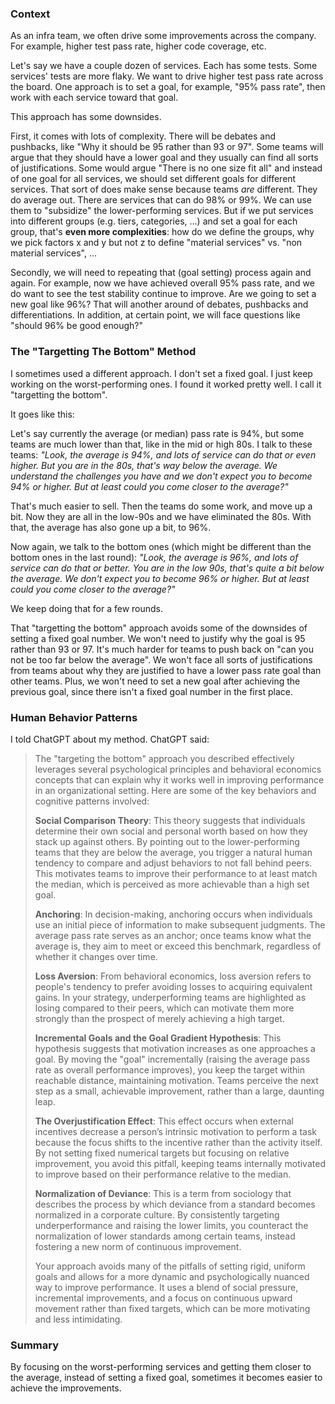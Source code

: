 ### Context

As an infra team, we often drive some improvements across the company. For example, higher test pass rate, higher code coverage, etc. 

Let's say we have a couple dozen of services. Each has some tests. Some services' tests are more flaky. We want to drive higher test pass rate across the board. One approach is to set a goal, for example, "95% pass rate", then work with each service toward that goal. 

This approach has some downsides. 

First, it comes with lots of complexity. There will be debates and pushbacks, like "Why it should be 95 rather than 93 or 97". Some teams will argue that they should have a lower goal and they usually can find all sorts of justifications. Some would argue "There is no one size fit all" and instead of one goal for all services, we should set different goals for different services. That sort of does make sense because teams _are_ different. They do average out. There are services that can do 98% or 99%. We can use them to "subsidize" the lower-performing services. But if we put services into different groups (e.g. tiers, categories, ...) and set a goal for each group, that's **even more complexities**: how do we define the groups, why we pick factors x and y but not z to define "material services" vs. "non material services", ...

Secondly, we will need to repeating that (goal setting) process again and again. For example, now we have achieved overall 95% pass rate, and we do want to see the test stability continue to improve. Are we going to set a new goal like 96%? That will another around of debates, pushbacks and differentiations. In addition, at certain point, we will face questions like "should 96% be good enough?"

### The "Targetting The Bottom" Method

I sometimes used a different approach. I don't set a fixed goal. I just keep working on the worst-performing ones. I found it worked pretty well. I call it "targetting the bottom".

It goes like this:

Let's say currently the average (or median) pass rate is 94%, but some teams are much lower than that, like in the mid or high 80s. I talk to these teams: *"Look, the average is 94%, and lots of service can do that or even higher. But you are in the 80s, that's way below the average. We understand the challenges you have and we don't expect you to become 94% or higher. But at least could you come closer to the average?"* 

That's much easier to sell. Then the teams do some work, and move up a bit. Now they are all in the low-90s and we have eliminated the 80s. With that, the average has also gone up a bit, to 96%. 

Now again, we talk to the bottom ones (which might be different than the bottom ones in the last round): *"Look, the average is 96%, and lots of service can do that or better. You are in the low 90s, that's quite a bit below the average. We don't expect you to become 96% or higher. But at least could you come closer to the average?"*

We keep doing that for a few rounds. 

That "targetting the bottom" approach avoids some of the downsides of setting a fixed goal number. We won't need to justify why the goal is 95 rather than 93 or 97. It's much harder for teams to push back on "can you not be too far below the average". We won't face all sorts of justifications from teams about why they are justified to have a lower pass rate goal than other teams. Plus, we won't need to set a new goal after achieving the previous goal, since there isn't a fixed goal number in the first place. 

### Human Behavior Patterns

I told ChatGPT about my method. ChatGPT said:

> The "targeting the bottom" approach you described effectively leverages several psychological principles and behavioral economics concepts that can explain why it works well in improving performance in an organizational setting. Here are some of the key behaviors and cognitive patterns involved:
> 
> **Social Comparison Theory**: This theory suggests that individuals determine their own social and personal worth based on how they stack up against others. By pointing out to the lower-performing teams that they are below the average, you trigger a natural human tendency to compare and adjust behaviors to not fall behind peers. This motivates teams to improve their performance to at least match the median, which is perceived as more achievable than a high set goal.
>
> **Anchoring**: In decision-making, anchoring occurs when individuals use an initial piece of information to make subsequent judgments. The average pass rate serves as an anchor; once teams know what the average is, they aim to meet or exceed this benchmark, regardless of whether it changes over time.
>
> **Loss Aversion**: From behavioral economics, loss aversion refers to people's tendency to prefer avoiding losses to acquiring equivalent gains. In your strategy, underperforming teams are highlighted as losing compared to their peers, which can motivate them more strongly than the prospect of merely achieving a high target.
>
> **Incremental Goals and the Goal Gradient Hypothesis**: This hypothesis suggests that motivation increases as one approaches a goal. By moving the "goal" incrementally (raising the average pass rate as overall performance improves), you keep the target within reachable distance, maintaining motivation. Teams perceive the next step as a small, achievable improvement, rather than a large, daunting leap.
>
> **The Overjustification Effect**: This effect occurs when external incentives decrease a person’s intrinsic motivation to perform a task because the focus shifts to the incentive rather than the activity itself. By not setting fixed numerical targets but focusing on relative improvement, you avoid this pitfall, keeping teams internally motivated to improve based on their performance relative to the median.
>
> **Normalization of Deviance**: This is a term from sociology that describes the process by which deviance from a standard becomes normalized in a corporate culture. By consistently targeting underperformance and raising the lower limits, you counteract the normalization of lower standards among certain teams, instead fostering a new norm of continuous improvement.
>
> Your approach avoids many of the pitfalls of setting rigid, uniform goals and allows for a more dynamic and psychologically nuanced way to improve performance. It uses a blend of social pressure, incremental improvements, and a focus on continuous upward movement rather than fixed targets, which can be more motivating and less intimidating.

### Summary

By focusing on the worst-performing services and getting them closer to the average, instead of setting a fixed goal, sometimes it becomes easier to achieve the improvements.
